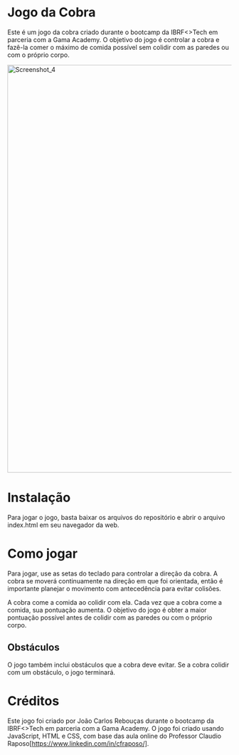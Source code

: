 
# Jogo da Cobra
Este é um jogo da cobra criado durante o bootcamp da IBRF<>Tech em parceria com a Gama Academy. O objetivo do jogo é controlar a cobra e fazê-la comer o máximo de comida possível sem colidir com as paredes ou com o próprio corpo.

<img width="916" alt="Screenshot_4" src="https://user-images.githubusercontent.com/70778525/234620784-6ece7f1e-43d1-4d4f-9956-50141b74f70d.png">


# Instalação
Para jogar o jogo, basta baixar os arquivos do repositório e abrir o arquivo index.html em seu navegador da web.

# Como jogar
Para jogar, use as setas do teclado para controlar a direção da cobra. A cobra se moverá continuamente na direção em que foi orientada, então é importante planejar o movimento com antecedência para evitar colisões.

A cobra come a comida ao colidir com ela. Cada vez que a cobra come a comida, sua pontuação aumenta. O objetivo do jogo é obter a maior pontuação possível antes de colidir com as paredes ou com o próprio corpo.

## Obstáculos
O jogo também inclui obstáculos que a cobra deve evitar. Se a cobra colidir com um obstáculo, o jogo terminará.

# Créditos
Este jogo foi criado por João Carlos Rebouças durante o bootcamp da IBRF<>Tech em parceria com a Gama Academy. O jogo foi criado usando JavaScript, HTML e CSS, com base das aula online do Professor Claudio Raposo[https://www.linkedin.com/in/cfraposo/].
